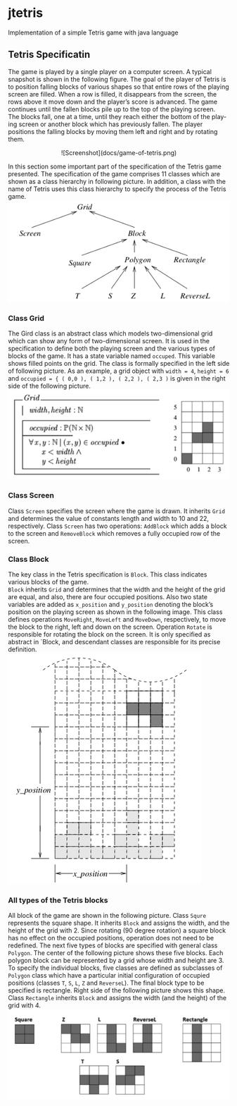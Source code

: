 # jtetris
Implementation of a simple Tetris game with java language

## Tetris Specificatin
 The game is played by a single player on a computer screen. A typical snapshot is shown in the following figure.
 The goal of the player of Tetris is to position falling blocks of various shapes so
 that entire rows of the playing screen are filled. When a row is filled, it disappears
 from the screen, the rows above it move down and the player’s score is advanced.
 The game continues until the fallen blocks pile up to the top of the playing screen.
 <br/>
 The blocks fall, one at a time, until they reach either the bottom of the play-
 ing screen or another block which has previously fallen. The player positions the
 falling blocks by moving them left and right and by rotating them.
 <br/>
 <div align="center"> ![Screenshot](docs/game-of-tetris.png) </div>
  
 In this section some important part of the specification of the Tetris game presented. The specification of the game comprises 11 classes which are shown as a class hierarchy in following picture. In addition, a class with the name of Tetris uses this class hierarchy to specify the process of the Tetris game.
  <br/>
   ![Screenshot](docs/tetris-classes.png)
   ### Class Grid
   The Gird class is an abstract class which models two-dimensional grid which can show any form of two-dimensional screen.
   It is used in the specification to define both the playing screen and the various types of blocks of the game.
    It has a state variable named `occuped`. This variable shows filled points on the grid. 
    The class is formally specified in the left side of following picture. 
    As an example, 
    a grid object with `width = 4`, `height = 6`
    and `occupied = { ( 0,0 ), ( 1,2 ), ( 2,2 ), ( 2,3 )` is given in the right side of the following picture.
<br/>
   ![Screenshot](docs/tetris-grid.png)
   ### Class Screen
   Class `Screen` specifies the screen where the game is drawn. 
   It inherits `Grid` and determines the value of constants length and width to 10 and 22, respectively. 
   Class `Screen` has two operations: `AddBlock` which adds a block to the screen and  `RemoveBlock` which removes a fully occupied row of the screen.
   
   ### Class Block
   The key class in the Tetris specification is `Block`. This class indicates various blocks of the game.  
   `Block` inherits `Grid` and determines that the width and the height of the grid are equal, and also, there are four occupied positions. 
   Also two state variables are added as `x_position` and `y_position` denoting
    the block’s position on the playing screen as shown in the following image.
   This class defines operations `MoveRight`, `MoveLeft` and `MoveDown`, respectively, to move the block to the right, left and down on the screen. 
   Operation `Rotate` is responsible for rotating the block on the screen. It is only specified as abstract in `Block, and descendant classes are responsible for its precise definition.
   <br/>
      ![Screenshot](docs/tetris-block-in-screen.png)
  ### All types of the Tetris blocks
  All block of the game are shown in the following picture. 
  Class `Squre` represents the square shape. 
  It inherits `Block` and assigns the width, and the height of the grid with 2. 
  Since rotating (90 degree rotation) a square block has no effect on the occupied positions, operation does not need to be redefined.
  The next five types of blocks are specified with general class `Polygon`. The center of the following picture shows these five blocks. 
  Each polygon block can be represented by a grid whose width and height are 3. 
  To specify the individual blocks, five classes are defined as subclasses of `Polygon` class
  which have a particular initial configuration of occupied positions (classes `T`, `S`, `L`, `Z` and `ReverseL`). 
  The final block type to be specified is rectangle. Right side of the following picture shows this shape. 
  Class `Rectangle` inherits `Block` and assigns the width (and the height) of the grid with 4.
     <br/>
        ![Screenshot](docs/tetris-blocks.png)